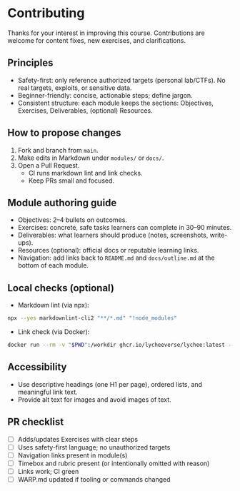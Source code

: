 # Contributing

Thanks for your interest in improving this course. Contributions are welcome for content fixes, new exercises, and clarifications.

## Principles
- Safety-first: only reference authorized targets (personal lab/CTFs). No real targets, exploits, or sensitive data.
- Beginner-friendly: concise, actionable steps; define jargon.
- Consistent structure: each module keeps the sections: Objectives, Exercises, Deliverables, (optional) Resources.

## How to propose changes
1. Fork and branch from `main`.
2. Make edits in Markdown under `modules/` or `docs/`.
3. Open a Pull Request.
   - CI runs markdown lint and link checks.
   - Keep PRs small and focused.

## Module authoring guide
- Objectives: 2–4 bullets on outcomes.
- Exercises: concrete, safe tasks learners can complete in 30–90 minutes.
- Deliverables: what learners should produce (notes, screenshots, write-ups).
- Resources (optional): official docs or reputable learning links.
- Navigation: add links back to `README.md` and `docs/outline.md` at the bottom of each module.

## Local checks (optional)
- Markdown lint (via npx):
```sh path=null start=null
npx --yes markdownlint-cli2 "**/*.md" "!node_modules"
```
- Link check (via Docker):
```sh path=null start=null
docker run --rm -v "$PWD":/workdir ghcr.io/lycheeverse/lychee:latest --config .lychee.toml --no-progress "**/*.md"
```

## Accessibility
- Use descriptive headings (one H1 per page), ordered lists, and meaningful link text.
- Provide alt text for images and avoid images of text.

## PR checklist
- [ ] Adds/updates Exercises with clear steps
- [ ] Uses safety-first language; no unauthorized targets
- [ ] Navigation links present in module(s)
- [ ] Timebox and rubric present (or intentionally omitted with reason)
- [ ] Links work; CI green
- [ ] WARP.md updated if tooling or commands changed
